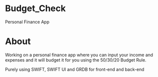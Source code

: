 # Budget_Check
Personal Finance App

# About
Working on a personal finance app where you can input your income and expenses and it will budget it for you using the 50/30/20 Budget Rule.

Purely using SWIFT, SWIFT UI and GRDB for front-end and back-end
